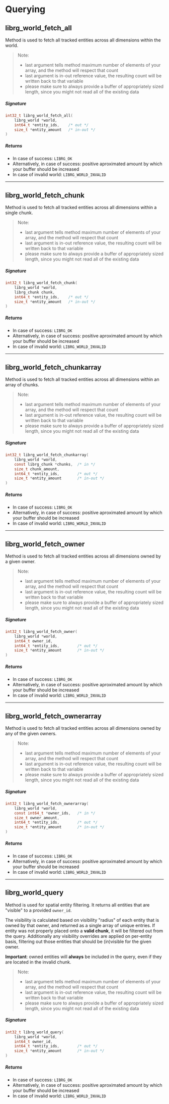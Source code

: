 # Querying

## librg_world_fetch_all

Method is used to fetch all tracked entities across all dimensions within the world.

> Note:
> * last argument tells method maximum number of elements of your array, and the method will respect that count
> * last argument is in-out reference value, the resulting count will be written back to that variable
> * please make sure to always provide a buffer of appropriately sized length, since you might not read all of the existing data

##### Signature
```c
int32_t librg_world_fetch_all(
    librg_world *world,
    int64_t *entity_ids,    /* out */
    size_t *entity_amount   /* in-out */
)
```

##### Returns

* In case of success: `LIBRG_OK`
* Alternatively, in case of success: positive aproximated amount by which your buffer should be increased
* In case of invalid world: `LIBRG_WORLD_INVALID`

------------------------------

## librg_world_fetch_chunk

Method is used to fetch all tracked entities across all dimensions within a single chunk.

> Note:
> * last argument tells method maximum number of elements of your array, and the method will respect that count
> * last argument is in-out reference value, the resulting count will be written back to that variable
> * please make sure to always provide a buffer of appropriately sized length, since you might not read all of the existing data

##### Signature
```c
int32_t librg_world_fetch_chunk(
    librg_world *world,
    librg_chunk chunk,
    int64_t *entity_ids,    /* out */
    size_t *entity_amount   /* in-out */
)
```

##### Returns

* In case of success: `LIBRG_OK`
* Alternatively, in case of success: positive aproximated amount by which your buffer should be increased
* In case of invalid world: `LIBRG_WORLD_INVALID`

------------------------------

## librg_world_fetch_chunkarray

Method is used to fetch all tracked entities across all dimensions within an array of chunks.

> Note:
> * last argument tells method maximum number of elements of your array, and the method will respect that count
> * last argument is in-out reference value, the resulting count will be written back to that variable
> * please make sure to always provide a buffer of appropriately sized length, since you might not read all of the existing data

##### Signature
```c
int32_t librg_world_fetch_chunkarray(
    librg_world *world,
    const librg_chunk *chunks,  /* in */
    size_t chunk_amount,
    int64_t *entity_ids,        /* out */
    size_t *entity_amount       /* in-out */
)
```

##### Returns

* In case of success: `LIBRG_OK`
* Alternatively, in case of success: positive aproximated amount by which your buffer should be increased
* In case of invalid world: `LIBRG_WORLD_INVALID`

------------------------------

## librg_world_fetch_owner

Method is used to fetch all tracked entities across all dimensions owned by a given owner.

> Note:
> * last argument tells method maximum number of elements of your array, and the method will respect that count
> * last argument is in-out reference value, the resulting count will be written back to that variable
> * please make sure to always provide a buffer of appropriately sized length, since you might not read all of the existing data

##### Signature
```c
int32_t librg_world_fetch_owner(
    librg_world *world,
    int64_t owner_id,
    int64_t *entity_ids,        /* out */
    size_t *entity_amount       /* in-out */
)
```

##### Returns

* In case of success: `LIBRG_OK`
* Alternatively, in case of success: positive aproximated amount by which your buffer should be increased
* In case of invalid world: `LIBRG_WORLD_INVALID`

------------------------------

## librg_world_fetch_ownerarray

Method is used to fetch all tracked entities across all dimensions owned by any of the given owners.

> Note:
> * last argument tells method maximum number of elements of your array, and the method will respect that count
> * last argument is in-out reference value, the resulting count will be written back to that variable
> * please make sure to always provide a buffer of appropriately sized length, since you might not read all of the existing data

##### Signature
```c
int32_t librg_world_fetch_ownerarray(
    librg_world *world,
    const int64_t *owner_ids,   /* in */
    size_t owner_amount,
    int64_t *entity_ids,        /* out */
    size_t *entity_amount       /* in-out */
)
```

##### Returns

* In case of success: `LIBRG_OK`
* Alternatively, in case of success: positive aproximated amount by which your buffer should be increased
* In case of invalid world: `LIBRG_WORLD_INVALID`

------------------------------

## librg_world_query

Method is used for spatial entity filtering.
It returns all entities that are "visible" to a provided `owner_id`.

The visibility is calculated based on visibility "radius" of each entity that is owned by that owner, and returned as a single array of unique entries.
If entity was not properly placed onto a **valid chunk**, it will be filtered out from the query.
Additionally any visibility overrides are applied on per-entity basis, filtering out those entities that should be (in)visible for the given owner.

**Important**: owned entities will **always** be included in the query, even if they are located in the invalid chunk.

> Note:
> * last argument tells method maximum number of elements of your array, and the method will respect that count
> * last argument is in-out reference value, the resulting count will be written back to that variable
> * please make sure to always provide a buffer of appropriately sized length, since you might not read all of the existing data

##### Signature
```c
int32_t librg_world_query(
    librg_world *world,
    int64_t owner_id,
    int64_t *entity_ids,        /* out */
    size_t *entity_amount       /* in-out */
)
```

##### Returns

* In case of success: `LIBRG_OK`
* Alternatively, in case of success: positive aproximated amount by which your buffer should be increased
* In case of invalid world: `LIBRG_WORLD_INVALID`
